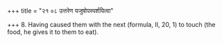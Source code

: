 +++
title = "२१ ०८ उत्तरेण यजुषोपस्पर्शयित्वा"

+++
8. Having caused them with the next (formula, II, 20, 1) to touch (the food, he gives it to them to eat).
